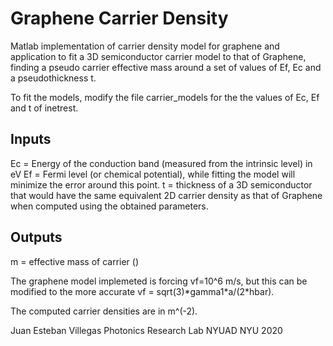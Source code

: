 # Graphene Carrier Density
 Matlab implementation of carrier density model for graphene and application to fit a 3D semiconductor carrier model to that of Graphene, finding a pseudo carrier effective mass around a set of values of Ef, Ec and a pseudothickness t.

 To fit the models, modify the file carrier_models for the the values of Ec, Ef and t of inetrest.

## Inputs
 Ec = Energy of the conduction band (measured from the intrinsic level) in eV
 Ef = Fermi level (or chemical potential), while fitting the model will minimize the error around this point.
 t = thickness of a 3D semiconductor that would have the same equivalent 2D carrier density as that of Graphene when computed using the obtained parameters.

## Outputs
 m = effective mass of carrier ()

The graphene model implemeted is forcing vf=10^6 m/s, but this can be modified to the more accurate vf = sqrt(3)\*gamma1\*a/(2\*hbar).

The computed carrier densities are in m^(-2).


Juan Esteban Villegas
Photonics Research Lab NYUAD
NYU 2020